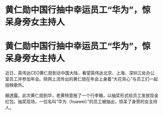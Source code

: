 # 黄仁勋中国行抽中幸运员工“华为”，惊呆身旁女主持人

# 黄仁勋中国行抽中幸运员工“华为”，惊呆身旁女主持人

近日，英伟达CEO黄仁勋到访中国大陆，看望英伟达北京、上海、深圳三处办公室员工并参加年会。除网上流传出的黄仁勋在年会上身着“大花背心”与员工们一起扭秧歌外。

据透露，此次黄仁勋到华，老黄特意拖了一个行李箱，以抽奖形式给员工发放现金红包。抽奖现场，一位名叫“华为（huawei）”的员工被抽出，惊呆了身旁的女主持人。

